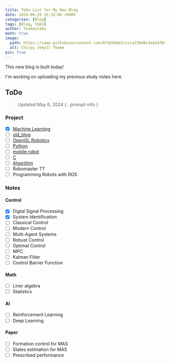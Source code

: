 ```yaml
---
title: ToDo List for My New Blog
date: 2024-04-29 15:33:00 +0900
categories: [Blog]
tags: [Blog, ToDo]
author: Youkoutaku
math: true
image:
  path: https://camo.githubusercontent.com/8f2b30de2cccca73b48c4a424f0d83a9d2fed609738fa311e3e1f1f6c903e9bf/68747470733a2f2f6368697270792d696d672e6e65746c6966792e6170702f636f6d6d6f6e732f646576696365732d6d6f636b75702e706e67
  alt: Chirpy Jekyll Theme
pin: true
---
```


This new blog is built today!

I'm working on uploading my previous study notes here.


## ToDo
> Updated May 6, 2024
{: .prompt-info }

### Project
- [x] [Machine Learning](https://github.com/youkoutaku/Machine-Learning)
- [ ] [old_blog](https://github.com/youkoutaku/youkoutaku_ole_blog)
- [ ] [OpenGL Robotics](https://github.com/youkoutaku/my-learning)
- [ ] [Python](https://github.com/youkoutaku/my-learning)
- [ ] [mobile robot](https://github.com/youkoutaku/my-learning)
- [ ] [C](https://github.com/youkoutaku/C-prg)
- [ ] [Algorithm](https://github.com/youkoutaku/C-Algorithm-and-Data)
- [ ] Robomaster TT
- [ ] Programming Robots with ROS

### Notes
#### Control
- [x] Digtal Signal Processing
- [x] System Identification
- [ ] Classical Control
- [ ] Modern Control
- [ ] Multi-Agent Systems
- [ ] Robust Control
- [ ] Optimal Control
- [ ] MPC
- [ ] Kalman Filter
- [ ] Control Barrier Function

#### Math
- [ ] Liner algebra
- [ ] Statistics

#### AI
- [ ] Reinforcement Learning
- [ ] Deep Learning

#### Paper
- [ ] Formation control for MAS
- [ ] States estimation for MAS
- [ ] Prescribed performance